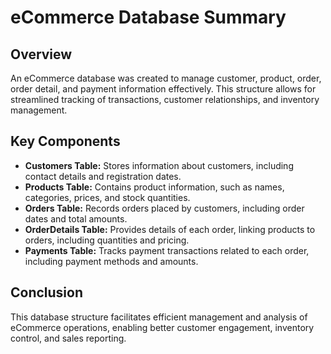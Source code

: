 # eCommerce Database Summary

## Overview
An eCommerce database was created to manage customer, product, order, order detail, and payment information effectively. This structure allows for streamlined tracking of transactions, customer relationships, and inventory management.

## Key Components
- **Customers Table:** Stores information about customers, including contact details and registration dates.
- **Products Table:** Contains product information, such as names, categories, prices, and stock quantities.
- **Orders Table:** Records orders placed by customers, including order dates and total amounts.
- **OrderDetails Table:** Provides details of each order, linking products to orders, including quantities and pricing.
- **Payments Table:** Tracks payment transactions related to each order, including payment methods and amounts.

## Conclusion
This database structure facilitates efficient management and analysis of eCommerce operations, enabling better customer engagement, inventory control, and sales reporting.

